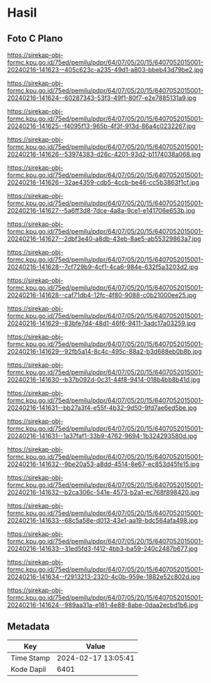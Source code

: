 # Hasil

## Foto C Plano

https://sirekap-obj-formc.kpu.go.id/75ed/pemilu/pdpr/64/07/05/20/15/6407052015001-20240216-141623--405c623c-a235-49d1-a803-bbeb43d79be2.jpg

https://sirekap-obj-formc.kpu.go.id/75ed/pemilu/pdpr/64/07/05/20/15/6407052015001-20240216-141624--60287343-53f3-49f1-80f7-e2e7885131a9.jpg

https://sirekap-obj-formc.kpu.go.id/75ed/pemilu/pdpr/64/07/05/20/15/6407052015001-20240216-141625--f4095f13-965b-4f3f-913d-86a4c0232267.jpg

https://sirekap-obj-formc.kpu.go.id/75ed/pemilu/pdpr/64/07/05/20/15/6407052015001-20240216-141626--53974383-d26c-4201-93d2-b1174038a068.jpg

https://sirekap-obj-formc.kpu.go.id/75ed/pemilu/pdpr/64/07/05/20/15/6407052015001-20240216-141626--32ae4359-cdb5-4ccb-be46-cc5b3863f1cf.jpg

https://sirekap-obj-formc.kpu.go.id/75ed/pemilu/pdpr/64/07/05/20/15/6407052015001-20240216-141627--5a6ff3d8-7dce-4a8a-9ce1-e141706e653b.jpg

https://sirekap-obj-formc.kpu.go.id/75ed/pemilu/pdpr/64/07/05/20/15/6407052015001-20240216-141627--2dbf3e40-a8db-43eb-8ae5-ab55329863a7.jpg

https://sirekap-obj-formc.kpu.go.id/75ed/pemilu/pdpr/64/07/05/20/15/6407052015001-20240216-141628--7cf729b9-4cf1-4ca6-984e-632f5a3203d2.jpg

https://sirekap-obj-formc.kpu.go.id/75ed/pemilu/pdpr/64/07/05/20/15/6407052015001-20240216-141628--caf71db4-12fc-4f80-9088-c0b21000ee25.jpg

https://sirekap-obj-formc.kpu.go.id/75ed/pemilu/pdpr/64/07/05/20/15/6407052015001-20240216-141629--83bfe7d4-48d1-46f6-9411-3adc17a03259.jpg

https://sirekap-obj-formc.kpu.go.id/75ed/pemilu/pdpr/64/07/05/20/15/6407052015001-20240216-141629--92fb5a14-8c4c-495c-88a2-b3d688eb0b8b.jpg

https://sirekap-obj-formc.kpu.go.id/75ed/pemilu/pdpr/64/07/05/20/15/6407052015001-20240216-141630--b37b092d-0c31-44f8-9414-018b4bb8b41d.jpg

https://sirekap-obj-formc.kpu.go.id/75ed/pemilu/pdpr/64/07/05/20/15/6407052015001-20240216-141631--bb27a3f4-e55f-4b32-9d50-9fd7ae6ed5be.jpg

https://sirekap-obj-formc.kpu.go.id/75ed/pemilu/pdpr/64/07/05/20/15/6407052015001-20240216-141631--1a37faf1-33b9-4762-9694-1b324293580d.jpg

https://sirekap-obj-formc.kpu.go.id/75ed/pemilu/pdpr/64/07/05/20/15/6407052015001-20240216-141632--9be20a53-a8dd-4514-8e67-ec853d45fe15.jpg

https://sirekap-obj-formc.kpu.go.id/75ed/pemilu/pdpr/64/07/05/20/15/6407052015001-20240216-141632--b2ca306c-541e-4573-b2a1-ec768f898420.jpg

https://sirekap-obj-formc.kpu.go.id/75ed/pemilu/pdpr/64/07/05/20/15/6407052015001-20240216-141633--68c5a58e-d013-43e1-aa19-bdc564afa498.jpg

https://sirekap-obj-formc.kpu.go.id/75ed/pemilu/pdpr/64/07/05/20/15/6407052015001-20240216-141633--31ed5fd3-f412-4bb3-ba59-240c2487b677.jpg

https://sirekap-obj-formc.kpu.go.id/75ed/pemilu/pdpr/64/07/05/20/15/6407052015001-20240216-141634--f2913213-2320-4c0b-959e-1882e52c802d.jpg

https://sirekap-obj-formc.kpu.go.id/75ed/pemilu/pdpr/64/07/05/20/15/6407052015001-20240216-141624--989aa31a-e181-4e88-8abe-0daa2ecbd1b6.jpg


## Metadata

| Key        | Value               |
| ---------- | ------------------- |
| Time Stamp | 2024-02-17 13:05:41 |
| Kode Dapil | 6401                |



